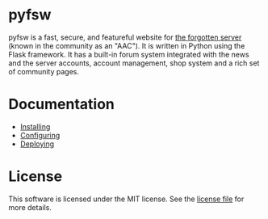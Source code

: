 pyfsw
=====

pyfsw is a fast, secure, and featureful website for [the forgotten server](https://github.com/otland/forgottenserver) (known in the community as an "AAC"). It is written in Python using the Flask framework. It has a built-in forum system integrated with the news and the server accounts, account management, shop system and a rich set of community pages.

Documentation
=============
* [Installing](doc/INSTALLING.md)
* [Configuring](doc/CONFIGURING.md)
* [Deploying](doc/DEPLOYING.md)

License
=======

This software is licensed under the MIT license. See the [license file](LICENSE.md) for more details.
